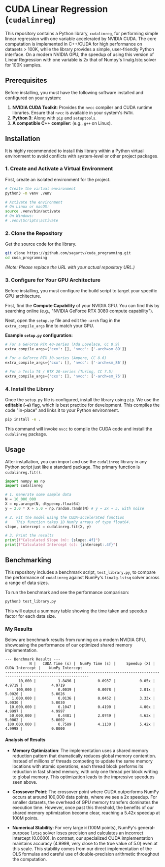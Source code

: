 # CUDA Linear Regression (`cudalinreg`)

This repository contains a Python library, `cudalinreg`, for performing simple linear regression with one variable accelerated by NVIDIA CUDA. The core computation is implemented in C++/CUDA for high performance on datasets > 100K, while the library provides a simple, user-friendly Python interface. On a modern NVIDIA GPU, the speedup of using this version of Linear Regression with one variable is 2x that of Numpy's linalg.lstq solver for 100K samples.


## Prerequisites

Before installing, you must have the following software installed and configured on your system:

1.  **NVIDIA CUDA Toolkit**: Provides the `nvcc` compiler and CUDA runtime libraries. Ensure that `nvcc` is available in your system's `PATH`.
2.  **Python 3**: Along with `pip` and `setuptools`.
3.  **A compatible C++ compiler**: (e.g., `g++` on Linux).

## Installation

It is highly recommended to install this library within a Python virtual environment to avoid conflicts with system-level or other project packages.

### 1. Create and Activate a Virtual Environment

First, create an isolated environment for the project.

```bash
# Create the virtual environment
python3 -m venv .venv

# Activate the environment
# On Linux or macOS:
source .venv/bin/activate
# On Windows:
# .venv\Scripts\activate
```

### 2. Clone the Repository

Get the source code for the library.

```bash
git clone https://github.com/sagartv/cuda_programming.git
cd cuda_programming
```
*(Note: Please replace the URL with your actual repository URL.)*

### 3. Configure for Your GPU Architecture

Before installing, you must configure the build script to target your specific GPU architecture.

First, find the **Compute Capability** of your NVIDIA GPU. You can find this by searching online (e.g., "NVIDIA GeForce RTX 3080 compute capability").

Next, open the `setup.py` file and edit the `-arch` flag in the `extra_compile_args` line to match your GPU.

**Example `setup.py` configuration:**
```python
# For a GeForce RTX 40-series (Ada Lovelace, CC 8.9)
extra_compile_args={'cxx': [], 'nvcc': ['-arch=sm_89']}

# For a GeForce RTX 30-series (Ampere, CC 8.6)
extra_compile_args={'cxx': [], 'nvcc': ['-arch=sm_86']}

# For a Tesla T4 / RTX 20-series (Turing, CC 7.5)
extra_compile_args={'cxx': [], 'nvcc': ['-arch=sm_75']}
```

### 4. Install the Library

Once the `setup.py` file is configured, install the library using `pip`. We use the **editable (`-e`)** flag, which is best practice for development. This compiles the code "in-place" and links it to your Python environment.

```bash
pip install -e .
```
This command will invoke `nvcc` to compile the CUDA code and install the `cudalinreg` package.

## Usage

After installation, you can import and use the `cudalinreg` library in any Python script just like a standard package. The primary function is `cudalinreg.fit()`.

```python
import numpy as np
import cudalinreg

# 1. Generate some sample data
N = 10_000_000
X = np.arange(N, dtype=np.float64)
y = 2.0 * X + 5.0 + np.random.randn(N) # y = 2x + 5, with noise

# 2. Fit the model using the CUDA-accelerated function
#    This function takes 1D NumPy arrays of type float64.
slope, intercept = cudalinreg.fit(X, y)

# 3. Print the results
print(f"Calculated Slope (m): {slope:.4f}")
print(f"Calculated Intercept (c): {intercept:.4f}")
```

## Benchmarking

This repository includes a benchmark script, `test_library.py`, to compare the performance of `cudalinreg` against NumPy's `linalg.lstsq` solver across a range of data sizes.

To run the benchmark and see the performance comparison:
```bash
python3 test_library.py
```
This will output a summary table showing the time taken and speedup factor for each data size.

### My Results

Below are benchmark results from running on a modern NVIDIA GPU, showcasing the performance of our optimized shared memory implementation.

```
--- Benchmark Results ---
           N |   CUDA Time (s) |  NumPy Time (s) |     Speedup (X) |     CUDA Intercept |    NumPy Intercept
------------------------------------------------------------------------------------------------------------
      10,000 |          1.8496 |          0.0937 |           0.05x |             4.9719 |             4.9719
     100,000 |          0.0039 |          0.0078 |           2.01x |             5.0026 |             5.0026
   1,000,000 |          0.0136 |          0.0452 |           3.33x |             5.0030 |             5.0030
  10,000,000 |          0.1047 |          0.4190 |           4.00x |             4.9997 |             4.9997
  50,000,000 |          0.4481 |          2.0749 |           4.63x |             5.0002 |             5.0002
 100,000,000 |          0.7589 |          4.1130 |           5.42x |             4.9998 |             0.0000
```

#### Analysis of Results

- **Memory Optimization**: The implementation uses a shared memory reduction pattern that dramatically reduces global memory contention. Instead of millions of threads competing to update the same memory locations with atomic operations, each thread block performs its reduction in fast shared memory, with only one thread per block writing to global memory. This optimization leads to the impressive speedups seen above.

- **Crossover Point**: The crossover point where CUDA outperforms NumPy occurs at around 100,000 data points, where we see a 2x speedup. For smaller datasets, the overhead of GPU memory transfers dominates the execution time. However, once past this threshold, the benefits of our shared memory optimization become clear, reaching a 5.42x speedup at 100M points.

- **Numerical Stability**: For very large `N` (100M points), NumPy's general-purpose `lstsq` solver loses precision and calculates an incorrect intercept (0.0000). In contrast, our specialized CUDA implementation maintains accuracy (4.9998, very close to the true value of 5.0) even at this scale. This stability comes from our direct implementation of the OLS formulas and careful use of double-precision arithmetic throughout the computation.
